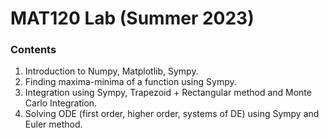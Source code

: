# MAT120 Lab (Summer 2023)
<h3>Contents</h3>
<ol>
<li>Introduction to Numpy, Matplotlib, Sympy.</li>
<li>Finding maxima-minima of a function using Sympy.</li>
<li>Integration using Sympy, Trapezoid + Rectangular method and Monte Carlo Integration.</li>
<li>Solving ODE (first order, higher order, systems of DE) using Sympy and Euler method.</li>
</ol>
